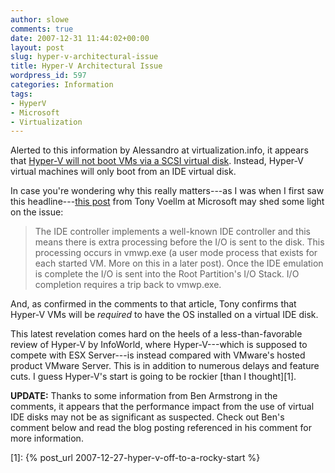 ```yaml
---
author: slowe
comments: true
date: 2007-12-31 11:44:02+00:00
layout: post
slug: hyper-v-architectural-issue
title: Hyper-V Architectural Issue
wordpress_id: 597
categories: Information
tags:
- HyperV
- Microsoft
- Virtualization
---
```


Alerted to this information by Alessandro at virtualization.info, it appears that [Hyper-V will not boot VMs via a SCSI virtual disk](http://www.virtualization.info/2007/12/hyper-v-will-not-boot-virtual-scsi.html). Instead, Hyper-V virtual machines will only boot from an IDE virtual disk.

In case you're wondering why this really matters---as I was when I first saw this headline---[this post](http://blogs.msdn.com/tvoellm/archive/2007/12/12/which-is-better-ide-or-scsi-windows-server-virtualization-08-code-name-viridian-controller-performance.aspx) from Tony Voellm at Microsoft may shed some light on the issue:

>The IDE controller implements a well-known IDE controller and this means there is extra processing before the I/O is sent to the disk. This processing occurs in vmwp.exe (a user mode process that exists for each started VM. More on this in a later post). Once the IDE emulation is complete the I/O is sent into the Root Partition's I/O Stack. I/O completion requires a trip back to vmwp.exe.

And, as confirmed in the comments to that article, Tony confirms that Hyper-V VMs will be _required_ to have the OS installed on a virtual IDE disk.

This latest revelation comes hard on the heels of a less-than-favorable review of Hyper-V by InfoWorld, where Hyper-V---which is supposed to compete with ESX Server---is instead compared with VMware's hosted product VMware Server. This is in addition to numerous delays and feature cuts. I guess Hyper-V's start is going to be rockier [than I thought][1].

**UPDATE:** Thanks to some information from Ben Armstrong in the comments, it appears that the performance impact from the use of virtual IDE disks may not be as significant as suspected. Check out Ben's comment below and read the blog posting referenced in his comment for more information.

[1]: {% post_url 2007-12-27-hyper-v-off-to-a-rocky-start %}
